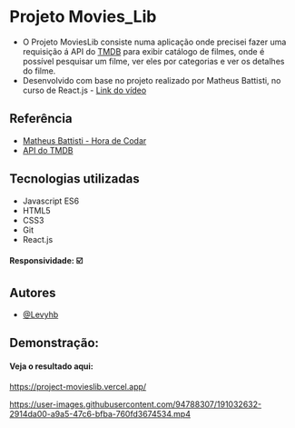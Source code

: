 # Projeto Movies_Lib   

- O Projeto MoviesLib consiste numa aplicação onde precisei fazer uma requisição á API do [TMDB](https://developers.themoviedb.org/3/getting-started) para exibir catálogo de filmes, onde é possível pesquisar um filme, ver eles por categorias e ver os detalhes do filme.
- Desenvolvido com base no projeto realizado por Matheus Battisti, no curso de React.js  - [Link do vídeo](https://www.youtube.com/watch?v=XqxUHVVO7-U&list=PLnDvRpP8BneyVA0SZ2okm-QBojomniQVO&index=42)   
## Referência

 - [Matheus Battisti - Hora de Codar](https://www.youtube.com/c/MatheusBattisti) 
- [API do TMDB](https://developers.themoviedb.org/3/getting-started)

## Tecnologias utilizadas 

- Javascript ES6 
- HTML5
- CSS3
- Git
- React.js

#### Responsividade: ☑️

## Autores

- [@Levyhb](https://github.com/Levyhb)


## Demonstração:

#### Veja o resultado aqui:
https://project-movieslib.vercel.app/


https://user-images.githubusercontent.com/94788307/191032632-2914da00-a9a5-47c6-bfba-760fd3674534.mp4
